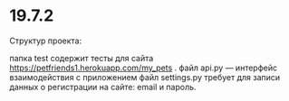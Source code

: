 # 19.7.2
Cтруктур проекта:

папка test содержит тесты для сайта https://petfriends1.herokuapp.com/my_pets .
файл api.py — интерфейс взаимодействия с приложением
файл settings.py требует для записи данных о регистрации на сайте: email и пароль.
